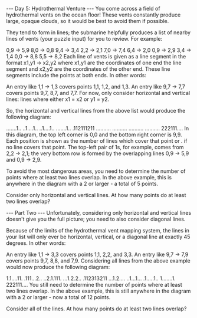 --- Day 5: Hydrothermal Venture --- You come across a field of hydrothermal vents on the ocean floor! These vents
constantly produce large, opaque clouds, so it would be best to avoid them if possible.

They tend to form in lines; the submarine helpfully produces a list of nearby lines of vents (your puzzle input) for you
to review. For example:

0,9 -> 5,9 8,0 -> 0,8 9,4 -> 3,4 2,2 -> 2,1 7,0 -> 7,4 6,4 -> 2,0 0,9 -> 2,9 3,4 -> 1,4 0,0 -> 8,8 5,5 -> 8,2 Each line
of vents is given as a line segment in the format x1,y1 -> x2,y2 where x1,y1 are the coordinates of one end the line
segment and x2,y2 are the coordinates of the other end. These line segments include the points at both ends. In other
words:

An entry like 1,1 -> 1,3 covers points 1,1, 1,2, and 1,3. An entry like 9,7 -> 7,7 covers points 9,7, 8,7, and 7,7. For
now, only consider horizontal and vertical lines: lines where either x1 = x2 or y1 = y2.

So, the horizontal and vertical lines from the above list would produce the following diagram:

.......1.. ..1....1.. ..1....1.. .......1.. .112111211 .......... .......... .......... .......... 222111.... In this
diagram, the top left corner is 0,0 and the bottom right corner is 9,9. Each position is shown as the number of lines
which cover that point or . if no line covers that point. The top-left pair of 1s, for example, comes from 2,2 -> 2,1;
the very bottom row is formed by the overlapping lines 0,9 -> 5,9 and 0,9 -> 2,9.

To avoid the most dangerous areas, you need to determine the number of points where at least two lines overlap. In the
above example, this is anywhere in the diagram with a 2 or larger - a total of 5 points.

Consider only horizontal and vertical lines. At how many points do at least two lines overlap?

--- Part Two --- Unfortunately, considering only horizontal and vertical lines doesn't give you the full picture; you
need to also consider diagonal lines.

Because of the limits of the hydrothermal vent mapping system, the lines in your list will only ever be horizontal,
vertical, or a diagonal line at exactly 45 degrees. In other words:

An entry like 1,1 -> 3,3 covers points 1,1, 2,2, and 3,3. An entry like 9,7 -> 7,9 covers points 9,7, 8,8, and 7,9.
Considering all lines from the above example would now produce the following diagram:

1.1....11. .111...2.. ..2.1.111. ...1.2.2.. .112313211 ...1.2.... ..1...1... .1.....1.. 1.......1. 222111.... You still
need to determine the number of points where at least two lines overlap. In the above example, this is still anywhere in
the diagram with a 2 or larger - now a total of 12 points.

Consider all of the lines. At how many points do at least two lines overlap?
